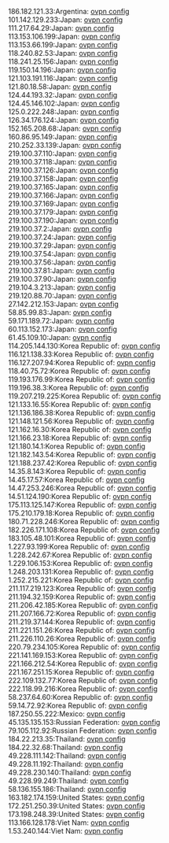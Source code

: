 186.182.121.33:Argentina: [ovpn config](vpn/186_182_121_33.ovpn)  
101.142.129.233:Japan: [ovpn config](vpn/101_142_129_233.ovpn)  
111.217.64.29:Japan: [ovpn config](vpn/111_217_64_29.ovpn)  
113.153.106.199:Japan: [ovpn config](vpn/113_153_106_199.ovpn)  
113.153.66.199:Japan: [ovpn config](vpn/113_153_66_199.ovpn)  
118.240.82.53:Japan: [ovpn config](vpn/118_240_82_53.ovpn)  
118.241.25.156:Japan: [ovpn config](vpn/118_241_25_156.ovpn)  
119.150.14.196:Japan: [ovpn config](vpn/119_150_14_196.ovpn)  
121.103.191.116:Japan: [ovpn config](vpn/121_103_191_116.ovpn)  
121.80.18.58:Japan: [ovpn config](vpn/121_80_18_58.ovpn)  
124.44.193.32:Japan: [ovpn config](vpn/124_44_193_32.ovpn)  
124.45.146.102:Japan: [ovpn config](vpn/124_45_146_102.ovpn)  
125.0.222.248:Japan: [ovpn config](vpn/125_0_222_248.ovpn)  
126.34.176.124:Japan: [ovpn config](vpn/126_34_176_124.ovpn)  
152.165.208.68:Japan: [ovpn config](vpn/152_165_208_68.ovpn)  
160.86.95.149:Japan: [ovpn config](vpn/160_86_95_149.ovpn)  
210.252.33.139:Japan: [ovpn config](vpn/210_252_33_139.ovpn)  
219.100.37.110:Japan: [ovpn config](vpn/219_100_37_110.ovpn)  
219.100.37.118:Japan: [ovpn config](vpn/219_100_37_118.ovpn)  
219.100.37.126:Japan: [ovpn config](vpn/219_100_37_126.ovpn)  
219.100.37.158:Japan: [ovpn config](vpn/219_100_37_158.ovpn)  
219.100.37.165:Japan: [ovpn config](vpn/219_100_37_165.ovpn)  
219.100.37.166:Japan: [ovpn config](vpn/219_100_37_166.ovpn)  
219.100.37.169:Japan: [ovpn config](vpn/219_100_37_169.ovpn)  
219.100.37.179:Japan: [ovpn config](vpn/219_100_37_179.ovpn)  
219.100.37.190:Japan: [ovpn config](vpn/219_100_37_190.ovpn)  
219.100.37.2:Japan: [ovpn config](vpn/219_100_37_2.ovpn)  
219.100.37.24:Japan: [ovpn config](vpn/219_100_37_24.ovpn)  
219.100.37.29:Japan: [ovpn config](vpn/219_100_37_29.ovpn)  
219.100.37.54:Japan: [ovpn config](vpn/219_100_37_54.ovpn)  
219.100.37.56:Japan: [ovpn config](vpn/219_100_37_56.ovpn)  
219.100.37.81:Japan: [ovpn config](vpn/219_100_37_81.ovpn)  
219.100.37.90:Japan: [ovpn config](vpn/219_100_37_90.ovpn)  
219.104.3.213:Japan: [ovpn config](vpn/219_104_3_213.ovpn)  
219.120.88.70:Japan: [ovpn config](vpn/219_120_88_70.ovpn)  
27.142.212.153:Japan: [ovpn config](vpn/27_142_212_153.ovpn)  
58.85.99.83:Japan: [ovpn config](vpn/58_85_99_83.ovpn)  
59.171.189.72:Japan: [ovpn config](vpn/59_171_189_72.ovpn)  
60.113.152.173:Japan: [ovpn config](vpn/60_113_152_173.ovpn)  
61.45.109.10:Japan: [ovpn config](vpn/61_45_109_10.ovpn)  
114.205.144.130:Korea Republic of: [ovpn config](vpn/114_205_144_130.ovpn)  
116.121.138.33:Korea Republic of: [ovpn config](vpn/116_121_138_33.ovpn)  
116.127.207.94:Korea Republic of: [ovpn config](vpn/116_127_207_94.ovpn)  
118.40.75.72:Korea Republic of: [ovpn config](vpn/118_40_75_72.ovpn)  
119.193.176.99:Korea Republic of: [ovpn config](vpn/119_193_176_99.ovpn)  
119.196.38.3:Korea Republic of: [ovpn config](vpn/119_196_38_3.ovpn)  
119.207.219.225:Korea Republic of: [ovpn config](vpn/119_207_219_225.ovpn)  
121.133.16.55:Korea Republic of: [ovpn config](vpn/121_133_16_55.ovpn)  
121.136.186.38:Korea Republic of: [ovpn config](vpn/121_136_186_38.ovpn)  
121.148.121.56:Korea Republic of: [ovpn config](vpn/121_148_121_56.ovpn)  
121.162.16.30:Korea Republic of: [ovpn config](vpn/121_162_16_30.ovpn)  
121.166.23.18:Korea Republic of: [ovpn config](vpn/121_166_23_18.ovpn)  
121.180.14.1:Korea Republic of: [ovpn config](vpn/121_180_14_1.ovpn)  
121.182.143.54:Korea Republic of: [ovpn config](vpn/121_182_143_54.ovpn)  
121.188.237.42:Korea Republic of: [ovpn config](vpn/121_188_237_42.ovpn)  
14.35.8.143:Korea Republic of: [ovpn config](vpn/14_35_8_143.ovpn)  
14.45.17.57:Korea Republic of: [ovpn config](vpn/14_45_17_57.ovpn)  
14.47.253.246:Korea Republic of: [ovpn config](vpn/14_47_253_246.ovpn)  
14.51.124.190:Korea Republic of: [ovpn config](vpn/14_51_124_190.ovpn)  
175.113.125.147:Korea Republic of: [ovpn config](vpn/175_113_125_147.ovpn)  
175.210.179.18:Korea Republic of: [ovpn config](vpn/175_210_179_18.ovpn)  
180.71.228.246:Korea Republic of: [ovpn config](vpn/180_71_228_246.ovpn)  
182.226.171.108:Korea Republic of: [ovpn config](vpn/182_226_171_108.ovpn)  
183.105.48.101:Korea Republic of: [ovpn config](vpn/183_105_48_101.ovpn)  
1.227.93.199:Korea Republic of: [ovpn config](vpn/1_227_93_199.ovpn)  
1.228.242.67:Korea Republic of: [ovpn config](vpn/1_228_242_67.ovpn)  
1.229.106.153:Korea Republic of: [ovpn config](vpn/1_229_106_153.ovpn)  
1.248.203.131:Korea Republic of: [ovpn config](vpn/1_248_203_131.ovpn)  
1.252.215.221:Korea Republic of: [ovpn config](vpn/1_252_215_221.ovpn)  
211.117.219.123:Korea Republic of: [ovpn config](vpn/211_117_219_123.ovpn)  
211.194.32.159:Korea Republic of: [ovpn config](vpn/211_194_32_159.ovpn)  
211.206.42.185:Korea Republic of: [ovpn config](vpn/211_206_42_185.ovpn)  
211.207.166.72:Korea Republic of: [ovpn config](vpn/211_207_166_72.ovpn)  
211.219.37.144:Korea Republic of: [ovpn config](vpn/211_219_37_144.ovpn)  
211.221.151.26:Korea Republic of: [ovpn config](vpn/211_221_151_26.ovpn)  
211.226.110.26:Korea Republic of: [ovpn config](vpn/211_226_110_26.ovpn)  
220.79.234.105:Korea Republic of: [ovpn config](vpn/220_79_234_105.ovpn)  
221.141.169.153:Korea Republic of: [ovpn config](vpn/221_141_169_153.ovpn)  
221.166.212.54:Korea Republic of: [ovpn config](vpn/221_166_212_54.ovpn)  
221.167.251.15:Korea Republic of: [ovpn config](vpn/221_167_251_15.ovpn)  
222.109.132.77:Korea Republic of: [ovpn config](vpn/222_109_132_77.ovpn)  
222.118.99.216:Korea Republic of: [ovpn config](vpn/222_118_99_216.ovpn)  
58.237.64.60:Korea Republic of: [ovpn config](vpn/58_237_64_60.ovpn)  
59.14.72.92:Korea Republic of: [ovpn config](vpn/59_14_72_92.ovpn)  
187.250.55.222:Mexico: [ovpn config](vpn/187_250_55_222.ovpn)  
45.135.135.153:Russian Federation: [ovpn config](vpn/45_135_135_153.ovpn)  
79.105.112.92:Russian Federation: [ovpn config](vpn/79_105_112_92.ovpn)  
184.22.213.35:Thailand: [ovpn config](vpn/184_22_213_35.ovpn)  
184.22.32.68:Thailand: [ovpn config](vpn/184_22_32_68.ovpn)  
49.228.111.142:Thailand: [ovpn config](vpn/49_228_111_142.ovpn)  
49.228.11.192:Thailand: [ovpn config](vpn/49_228_11_192.ovpn)  
49.228.230.140:Thailand: [ovpn config](vpn/49_228_230_140.ovpn)  
49.228.99.249:Thailand: [ovpn config](vpn/49_228_99_249.ovpn)  
58.136.155.186:Thailand: [ovpn config](vpn/58_136_155_186.ovpn)  
163.182.174.159:United States: [ovpn config](vpn/163_182_174_159.ovpn)  
172.251.250.39:United States: [ovpn config](vpn/172_251_250_39.ovpn)  
173.198.248.39:United States: [ovpn config](vpn/173_198_248_39.ovpn)  
113.166.128.178:Viet Nam: [ovpn config](vpn/113_166_128_178.ovpn)  
1.53.240.144:Viet Nam: [ovpn config](vpn/1_53_240_144.ovpn)  
